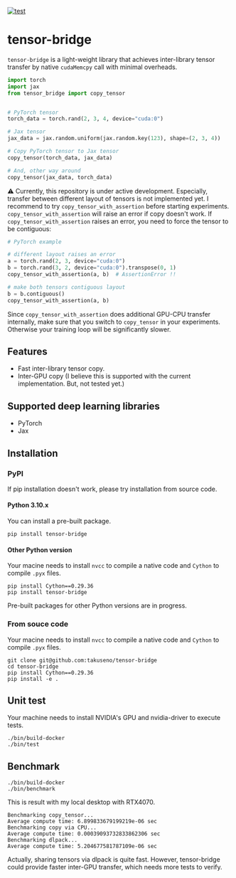 [![test](https://github.com/takuseno/tensor-bridge/actions/workflows/test.yaml/badge.svg)](https://github.com/takuseno/tensor-bridge/actions/workflows/test.yaml)

# tensor-bridge
`tensor-bridge` is a light-weight library that achieves inter-library tensor transfer by native `cudaMemcpy` call with minimal overheads.

```py
import torch
import jax
from tensor_bridge import copy_tensor


# PyTorch tensor
torch_data = torch.rand(2, 3, 4, device="cuda:0")

# Jax tensor
jax_data = jax.random.uniform(jax.random.key(123), shape=(2, 3, 4))

# Copy PyTorch tensor to Jax tensor
copy_tensor(torch_data, jax_data)

# And, other way around
copy_tensor(jax_data, torch_data)
```

:warning: Currently, this repository is under active development. Especially, transfer between different layout of tensors is not implemented yet. I recommend to try `copy_tensor_with_assertion` before starting experiments. `copy_tensor_with_assertion` will raise an error if copy doesn't work.
If `copy_tensor_with_assertion` raises an error, you need to force the tensor to be contiguous:
```py
# PyTorch example

# different layout raises an error
a = torch.rand(2, 3, device="cuda:0")
b = torch.rand(3, 2, device="cuda:0").transpose(0, 1)
copy_tensor_with_assertion(a, b)  # AssertionError !!

# make both tensors contiguous layout
b = b.contiguous()
copy_tensor_with_assertion(a, b)
```
Since `copy_tensor_with_assertion` does additional GPU-CPU transfer internally, make sure that you switch to `copy_tensor` in your experiments. Otherwise your training loop will be significantly slower.

## Features
- Fast inter-library tensor copy.
- Inter-GPU copy (I believe this is supported with the current implementation. But, not tested yet.)

## Supported deep learning libraries
- PyTorch
- Jax


## Installation
### PyPI
If pip installation doesn't work, please try installation from source code.

#### Python 3.10.x
You can install a pre-built package.
```
pip install tensor-bridge
```

#### Other Python version
Your macine needs to install `nvcc` to compile a native code and `Cython` to compile `.pyx` files.
```
pip install Cython==0.29.36
pip install tensor-bridge
```
Pre-built packages for other Python versions are in progress.


### From souce code
Your macine needs to install `nvcc` to compile a native code and `Cython` to compile `.pyx` files.
```
git clone git@github.com:takuseno/tensor-bridge
cd tensor-bridge
pip install Cython==0.29.36
pip install -e .
```

## Unit test
Your machine needs to install NVIDIA's GPU and nvidia-driver to execute tests.
```
./bin/build-docker
./bin/test
```

## Benchmark
```
./bin/build-docker
./bin/benchmark
```

This is result with my local desktop with RTX4070.
```
Benchmarking copy_tensor...
Average compute time: 6.899833679199219e-06 sec
Benchmarking copy via CPU...
Average compute time: 0.00039093732833862306 sec
Benchmarking dlpack...
Average compute time: 5.204677581787109e-06 sec
```

Actually, sharing tensors via dlpack is quite fast. However, tensor-bridge could provide faster inter-GPU transfer, which needs more tests to verify.
